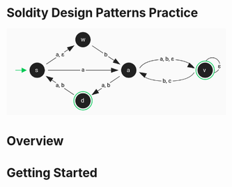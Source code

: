 # Soldity Design Patterns Practice
<p align="center">
  <img src="../assets/designPatterns.png" alt="Description" width="800"/>
</p>

# Overview

# Getting Started